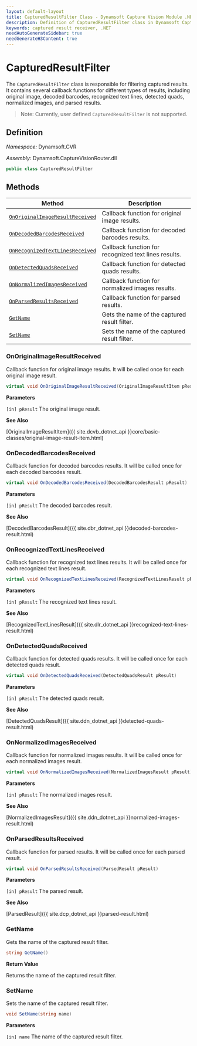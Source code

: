 ```yaml
---
layout: default-layout
title: CapturedResultFilter Class - Dynamsoft Capture Vision Module .NET Edition API Reference
description: Definition of CapturedResultFilter class in Dynamsoft Capture Vision Module .NET Edition.
keywords: captured result receiver, .NET
needAutoGenerateSidebar: true
needGenerateH3Content: true
---
```


# CapturedResultFilter

The `CapturedResultFilter` class is responsible for filtering captured results. It contains several callback functions for different types of results, including original image, decoded barcodes, recognized text lines, detected quads, normalized images, and parsed results.

>Note: Currently, user defined `CapturedResultFilter` is not supported.

## Definition

*Namespace:* Dynamsoft.CVR

*Assembly:* Dynamsoft.CaptureVisionRouter.dll

```csharp
public class CapturedResultFilter 
```

## Methods

| Method                                                            | Description                                          |
| ----------------------------------------------------------------- | ---------------------------------------------------- |
| [`OnOriginalImageResultReceived`](#onoriginalimageresultreceived) | Callback function for original image results.        |
| [`OnDecodedBarcodesReceived`](#ondecodedbarcodesreceived)         | Callback function for decoded barcodes results.      |
| [`OnRecognizedTextLinesReceived`](#onrecognizedtextlinesreceived) | Callback function for recognized text lines results. |
| [`OnDetectedQuadsReceived`](#ondetectedquadsreceived)             | Callback function for detected quads results.        |
| [`OnNormalizedImagesReceived`](#onnormalizedimagesreceived)       | Callback function for normalized images results.     |
| [`OnParsedResultsReceived`](#onparsedresultsreceived)             | Callback function for parsed results.                |
| [`GetName`](#getname)       | Gets the name of the captured result filter.                                             |
| [`SetName`](#setname)       | Sets the name of the captured result filter.                                             |


### OnOriginalImageResultReceived

Callback function for original image results. It will be called once for each original image result.

```csharp
virtual void OnOriginalImageResultReceived(OriginalImageResultItem pResult)
```

**Parameters**

`[in] pResult` The original image result.

**See Also**

[OriginalImageResultItem]({{ site.dcvb_dotnet_api }}core/basic-classes/original-image-result-item.html)

### OnDecodedBarcodesReceived

Callback function for decoded barcodes results. It will be called once for each decoded barcodes result.

```csharp
virtual void OnDecodedBarcodesReceived(DecodedBarcodesResult pResult)
```

**Parameters**

`[in] pResult` The decoded barcodes result.

**See Also**

[DecodedBarcodesResult]({{ site.dbr_dotnet_api }}decoded-barcodes-result.html)

### OnRecognizedTextLinesReceived

Callback function for recognized text lines results. It will be called once for each recognized text lines result.

```csharp
virtual void OnRecognizedTextLinesReceived(RecognizedTextLinesResult pResult)
```

**Parameters**

`[in] pResult` The recognized text lines result.

**See Also**

[RecognizedTextLinesResult]({{ site.dlr_dotnet_api }}recognized-text-lines-result.html)

### OnDetectedQuadsReceived

Callback function for detected quads results. It will be called once for each detected quads result.

```csharp
virtual void OnDetectedQuadsReceived(DetectedQuadsResult pResult)
```

**Parameters**

`[in] pResult` The detected quads result.

**See Also**

[DetectedQuadsResult]({{ site.ddn_dotnet_api }}detected-quads-result.html)

### OnNormalizedImagesReceived

Callback function for normalized images results. It will be called once for each normalized images result.

```csharp
virtual void OnNormalizedImagesReceived(NormalizedImagesResult pResult)
```

**Parameters**

`[in] pResult` The normalized images result.

**See Also**

[NormalizedImagesResult]({{ site.ddn_dotnet_api }}normalized-images-result.html)

### OnParsedResultsReceived

Callback function for parsed results. It will be called once for each parsed result.

```csharp
virtual void OnParsedResultsReceived(ParsedResult pResult)
```

**Parameters**

`[in] pResult` The parsed result.

**See Also**

[ParsedResult]({{ site.dcp_dotnet_api }}parsed-result.html)

### GetName

Gets the name of the captured result filter.  

```csharp
string GetName()
```

**Return Value**

Returns the name of the captured result filter.  

### SetName

Sets the name of the captured result filter.  

```csharp
void SetName(string name)
```

**Parameters**

`[in] name` The name of the captured result filter.
